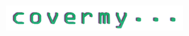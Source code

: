 <img width="400" alt="platypus" src="https://github.com/indigo-sadland/covermy/blob/main/assets/logo.png?raw=true">
